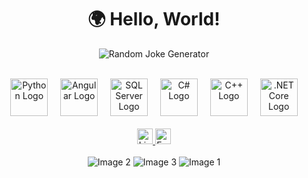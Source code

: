 <h1 align="center">🌍 Hello, World!</h1>

<!-- Joke Card -->
<p align="center">
  <img src="https://readme-jokes.vercel.app/api" alt="Random Joke Generator" />
</p>

<br/>

<!-- Tech Stack Icons -->
<div align="center">
  <img src="https://cdn.jsdelivr.net/gh/devicons/devicon/icons/python/python-original.svg" height="60" alt="Python Logo" />
  <img width="12" />
  <img src="https://skillicons.dev/icons?i=angular" height="60" alt="Angular Logo" />
  <img width="12" />
  <img src="https://cdn.jsdelivr.net/gh/devicons/devicon/icons/microsoftsqlserver/microsoftsqlserver-plain.svg" height="60" alt="SQL Server Logo" />
  <img width="12" />
  <img src="https://cdn.jsdelivr.net/gh/devicons/devicon/icons/csharp/csharp-original.svg" height="60" alt="C# Logo" />
  <img width="12" />
  <img src="https://cdn.jsdelivr.net/gh/devicons/devicon/icons/cplusplus/cplusplus-original.svg" height="60" alt="C++ Logo" />
  <img width="12" />
  <img src="https://cdn.jsdelivr.net/gh/devicons/devicon/icons/dotnetcore/dotnetcore-original.svg" height="60" alt=".NET Core Logo" />
</div>

<br/>

<!-- Contact Section -->
<div align="center">
  <a href="https://www.linkedin.com/in/amr-saied-2241b5220/" target="_blank">
    <img src="https://img.shields.io/static/v1?message=LinkedIn&logo=linkedin&label=&color=0077B5&logoColor=white&labelColor=&style=for-the-badge" height="25" alt="LinkedIn Profile" />
  </a>
  <a href="mailto:amr.saied2003@gmail.com" target="_blank">
    <img src="https://img.shields.io/static/v1?message=Gmail&logo=gmail&label=&color=D14836&logoColor=white&labelColor=&style=for-the-badge" height="25" alt="Email Amr" />
  </a>
</div>

<br/>

<!-- Additional Images Section -->
<div align="center">
<img src="https://github.com/user-attachments/assets/10526a66-cdee-48a8-b114-d021a7f22610" alt="Image 2">
<img src="https://github.com/user-attachments/assets/91965d30-9f17-43e1-8571-0cbb309a3649" alt="Image 3" />
<img src="https://github.com/user-attachments/assets/e4f68c3e-25bf-478c-a0a5-ed8c93b4d07c" alt="Image 1">
</div>
